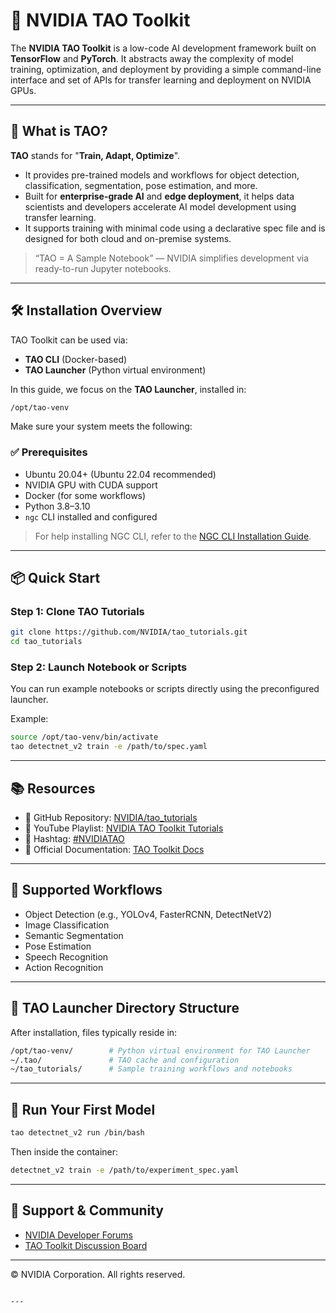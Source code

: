 # 🧠 NVIDIA TAO Toolkit

The **NVIDIA TAO Toolkit** is a low-code AI development framework built on **TensorFlow** and **PyTorch**. It abstracts away the complexity of model training, optimization, and deployment by providing a simple command-line interface and set of APIs for transfer learning and deployment on NVIDIA GPUs.

---

## 📌 What is TAO?

**TAO** stands for "**Train, Adapt, Optimize**".

- It provides pre-trained models and workflows for object detection, classification, segmentation, pose estimation, and more.
- Built for **enterprise-grade AI** and **edge deployment**, it helps data scientists and developers accelerate AI model development using transfer learning.
- It supports training with minimal code using a declarative spec file and is designed for both cloud and on-premise systems.

> “TAO = A Sample Notebook” — NVIDIA simplifies development via ready-to-run Jupyter notebooks.

---

## 🛠 Installation Overview

TAO Toolkit can be used via:

- **TAO CLI** (Docker-based)
- **TAO Launcher** (Python virtual environment)

In this guide, we focus on the **TAO Launcher**, installed in:

```bash
/opt/tao-venv
```

Make sure your system meets the following:

### ✅ Prerequisites

* Ubuntu 20.04+ (Ubuntu 22.04 recommended)
* NVIDIA GPU with CUDA support
* Docker (for some workflows)
* Python 3.8–3.10
* `ngc` CLI installed and configured

> For help installing NGC CLI, refer to the [NGC CLI Installation Guide](#).

---

## 📦 Quick Start

### Step 1: Clone TAO Tutorials

```bash
git clone https://github.com/NVIDIA/tao_tutorials.git
cd tao_tutorials
```

### Step 2: Launch Notebook or Scripts

You can run example notebooks or scripts directly using the preconfigured launcher.

Example:

```bash
source /opt/tao-venv/bin/activate
tao detectnet_v2 train -e /path/to/spec.yaml
```

---

## 📚 Resources

* 📘 GitHub Repository: [NVIDIA/tao\_tutorials](https://github.com/NVIDIA/tao_tutorials)
* 🎥 YouTube Playlist: [NVIDIA TAO Toolkit Tutorials](https://www.youtube.com/watch?v=kErfKDZ50To&list=PL5B692fm6--uVOY7csa54jjkjE1NYf1Un)
* 🔖 Hashtag: [#NVIDIATAO](https://www.youtube.com/hashtag/nvidiatao)
* 📄 Official Documentation: [TAO Toolkit Docs](https://docs.nvidia.com/tao)

---

## 🤖 Supported Workflows

* Object Detection (e.g., YOLOv4, FasterRCNN, DetectNetV2)
* Image Classification
* Semantic Segmentation
* Pose Estimation
* Speech Recognition
* Action Recognition

---

## 📁 TAO Launcher Directory Structure

After installation, files typically reside in:

```bash
/opt/tao-venv/        # Python virtual environment for TAO Launcher
~/.tao/               # TAO cache and configuration
~/tao_tutorials/      # Sample training workflows and notebooks
```

---

## 🚀 Run Your First Model

```bash
tao detectnet_v2 run /bin/bash
```

Then inside the container:

```bash
detectnet_v2 train -e /path/to/experiment_spec.yaml
```

---

## 💬 Support & Community

* [NVIDIA Developer Forums](https://forums.developer.nvidia.com/)
* [TAO Toolkit Discussion Board](https://forums.developer.nvidia.com/c/tao-toolkit/)

---

© NVIDIA Corporation. All rights reserved.

```

---


